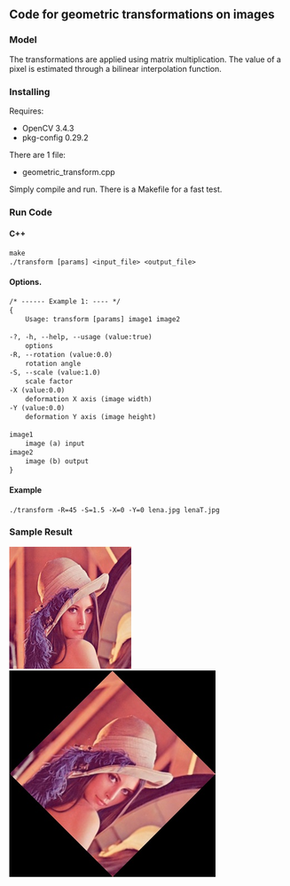 ## Code for geometric transformations on images

### Model
The transformations are applied using matrix multiplication. The value of a pixel is estimated through a bilinear interpolation function.

### Installing
Requires:
* OpenCV 3.4.3
* pkg-config 0.29.2

There are 1 file:
* geometric_transform.cpp

Simply compile and run. There is a Makefile for a fast test.

### Run Code

#### C++
```
make
./transform [params] <input_file> <output_file>
```
#### Options.

	/* ------ Example 1: ---- */
	{
		Usage: transform [params] image1 image2 

	-?, -h, --help, --usage (value:true)
		options
	-R, --rotation (value:0.0)
		rotation angle
	-S, --scale (value:1.0)
		scale factor
	-X (value:0.0)
		deformation X axis (image width)
	-Y (value:0.0)
		deformation Y axis (image height)

	image1
		image (a) input
	image2
		image (b) output
	}
	
#### Example
```
./transform -R=45 -S=1.5 -X=0 -Y=0 lena.jpg lenaT.jpg
```

### Sample Result

![](lena.jpg)
![](lenaT.jpg)
